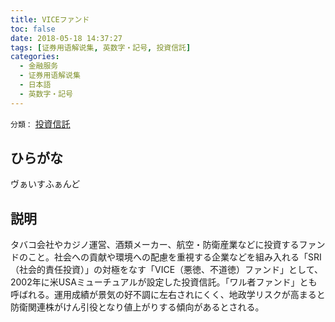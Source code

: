 ```yaml
---
title: VICEファンド
toc: false
date: 2018-05-18 14:37:27
tags: [证券用语解说集, 英数字・記号, 投資信託]
categories:
  - 金融服务
  - 证券用语解说集
  - 日本語
  - 英数字・記号
---
```


`分類：` [投資信託](/tags/投資信託/)

## ひらがな

ヴぁいすふぁんど

## 説明

タバコ会社やカジノ運営、酒類メーカー、航空・防衛産業などに投資するファンドのこと。社会への貢献や環境への配慮を重視する企業などを組み入れる「SRI（社会的責任投資）」の対極をなす「VICE（悪徳、不道徳）ファンド」として、2002年に米USAミューチュアルが設定した投資信託。「ワル者ファンド」とも呼ばれる。運用成績が景気の好不調に左右されにくく、地政学リスクが高まると防衛関連株がけん引役となり値上がりする傾向があるとされる。
